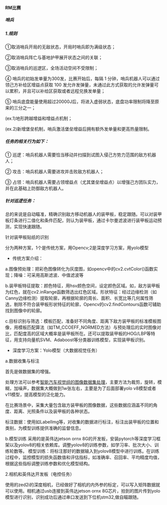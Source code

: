 #### RM比赛
##### 哨兵
##### 1.规则
①取消哨兵开局的无敌状态，开局时哨兵即为满级状态；

②取消哨兵阵亡与基地护甲展开状态之间的关联；

③取消哨兵的巡逻区，全场活动空间不受限制；

④ 哨兵的初始发单量为300发，比赛开始后，每隔 1 分钟，哨兵机器人可以通过领己方补给区增益点获取 100 发允许发弹量，未通过此方式获取的允许发弹量可以累积，并且可以补给区获取或者远程兑换发单量；

⑤ 哨兵底盘能量使用超过20000J后，将进入虚弱状态，底盘功率限制将降至原来的三分之一；

(ex.1)地形跨越增益和增益点机制；

(ex.2)新增堡垒机制，哨兵激活堡垒增益后拥有额外发单量和更高热量限制。
##### 任务的相关行为如下：

① 巡逻：哨兵机器人需要恰当移动并扫描到试图入侵己方势力范围的敌方机器人；

② 攻击：哨兵机器人需要进攻并击败敌方机器人；

③ 占领：哨兵机器人需要占领增益点（尤其堡垒增益点）以增强己方团队实力，并在此基础上防御敌方机器人。
##### 针对巡逻任务：
总的来说是自动瞄准，精确识别敌方移动机器人的装甲板，稳定跟随。可以对装甲板灯条进行二值化和条件匹配，则认为装甲板，通过卡尔曼滤波进行装甲板运动预测，实现快速跟随。

针对装甲板贴纸的识别

分为两种方案，1个是传统方案，用Opencv;2是深度学习方案，用yolo模型

* 传统方案介绍：

a.图像预处理：把彩色图像转化为灰度图，如opencv中的cv2.cvtColor()函数实现；降噪：可采用高斯滤波、中值滤波等

b.装甲板特征提取：颜色特征，用hsv颜色空间，设定颜色区域。如，敌方装甲板为红色，就在cv2.inRange函数筛选出红色区域。形状特征：经过边缘检测（如Canny边缘检测）提取轮廓，再根据轮廓的周长、面积、长宽比等几何属性筛选，剔除不符合装甲板形状特征的轮廓，Opencv的cv2.findContours函数可辅助找到图像中的轮廓。

c.目标识别与筛选：模板匹配，准备好不同角度、距离下敌方装甲板的标准模板图像，用模板匹配算法（如TM_CCOEFF_NORMED方法）与预处理后的实时图像对比，匹配度高的区域大概率是装甲板所在。还可以提取装甲板的HOG/LBP等特征，用支持向量机SVM、Adaboost等分类器训练模型，实现装甲板识别。

* 深度学习方案：Yolo模型（大数据视觉任务）

a.数据收集与标注

首先是做数据集的增强。

处理方法可以参考[智能汽车视觉组的图像数据集处理](https://blog.csdn.net/weixin_52126342/article/details/126170935?ops_request_misc=&request_id=&biz_id=102&utm_term=%E6%99%BA%E8%83%BD%E6%B1%BD%E8%BD%A6%E8%A7%86%E8%A7%89%E7%BB%84%E6%95%B0%E6%8D%AE%E9%9B%86%E5%A2%9E%E5%BC%BA&utm_medium=distribute.pc_search_result.none-task-blog-2~all~sobaiduweb~default-1-126170935.142^v101^pc_search_result_base9&spm=1018.2226.3001.4187)，主要方法为裁剪，旋转，模糊，加噪声，数据集大概做到1w张左右，主要是为了后面部署yolo v8模型或者v11模型，提高模型的泛化能力。

在比赛场景中，采集大量包含敌方装甲板的图像数据，这些数据应涵盖不同的角度、距离、光照条件以及装甲板的各种状态。

标注数据：使用如LabelImg等，对收集的数据进行标注，标注出装甲板的位置和类别，为模型训练提供准确的监督信息。

b.模型训练
采用的是英伟达jetson ornx 8G的开发板，安装pytorch等深度学习框架以及yolov8的相关依赖库。调整yolov8的训练参数，如学习率、批次大小、训练轮数等。
模型训练：将标注那好的数据输入到yolov8模型中进行训练。在训练过程中，监控模型的损失函数值和评估指标，如准确率、召回率、平均精度均值，根据这些指标调整训练参数和优化模型结构。


2.相机和英伟达开发板（电控任务）

使用的zed2i的深度相机，已经做好了相机的内外参的标定，可以写入矩阵数据就可以使用。相机通过usb连接到英伟达jetson ornx 8G芯片，拍到的图片传到yolo模型进行识别，识别成功后通过串口发送到下位机stm32,做自瞄跟随。
